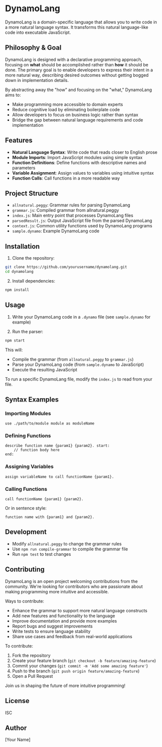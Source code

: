 # DynamoLang

DynamoLang is a domain-specific language that allows you to write code in a more natural language syntax. It transforms this natural language-like code into executable JavaScript.

## Philosophy & Goal

DynamoLang is designed with a declarative programming approach, focusing on **what** should be accomplished rather than **how** it should be done. The primary goal is to enable developers to express their intent in a more natural way, describing desired outcomes without getting bogged down in implementation details.

By abstracting away the "how" and focusing on the "what," DynamoLang aims to:
- Make programming more accessible to domain experts
- Reduce cognitive load by eliminating boilerplate code
- Allow developers to focus on business logic rather than syntax
- Bridge the gap between natural language requirements and code implementation

## Features

- **Natural Language Syntax**: Write code that reads closer to English prose
- **Module Imports**: Import JavaScript modules using simple syntax
- **Function Definitions**: Define functions with descriptive names and parameters
- **Variable Assignment**: Assign values to variables using intuitive syntax
- **Function Calls**: Call functions in a more readable way

## Project Structure

- `allnatural.peggy`: Grammar rules for parsing DynamoLang
- `grammar.js`: Compiled grammar from allnatural.peggy
- `index.js`: Main entry point that processes DynamoLang files
- `parsedResult.js`: Output JavaScript file from the parsed DynamoLang
- `context.js`: Common utility functions used by DynamoLang programs
- `sample.dynamo`: Example DynamoLang code

## Installation

1. Clone the repository:

```bash
git clone https://github.com/yourusername/dynamolang.git
cd dynamolang
```

2. Install dependencies:

```bash
npm install
```

## Usage

1. Write your DynamoLang code in a `.dynamo` file (see `sample.dynamo` for example)

2. Run the parser:

```bash
npm start
```

This will:
- Compile the grammar (from `allnatural.peggy` to `grammar.js`)
- Parse your DynamoLang code (from `sample.dynamo` to JavaScript)
- Execute the resulting JavaScript

To run a specific DynamoLang file, modify the `index.js` to read from your file.

## Syntax Examples

### Importing Modules

```
use ./path/to/module module as moduleName
```

### Defining Functions

```
describe function name {param1} {param2}. start:
    // function body here
end:
```

### Assigning Variables

```
assign variableName to call functionName {param1}.
```

### Calling Functions

```
call functionName {param1} {param2}.
```

Or in sentence style:

```
function name with {param1} and {param2}.
```

## Development

- Modify `allnatural.peggy` to change the grammar rules
- Use `npm run compile-grammar` to compile the grammar file
- Run `npm test` to test changes

## Contributing

DynamoLang is an open project welcoming contributions from the community. We're looking for contributors who are passionate about making programming more intuitive and accessible.

Ways to contribute:
- Enhance the grammar to support more natural language constructs
- Add new features and functionality to the language
- Improve documentation and provide more examples
- Report bugs and suggest improvements
- Write tests to ensure language stability
- Share use cases and feedback from real-world applications

To contribute:
1. Fork the repository
2. Create your feature branch (`git checkout -b feature/amazing-feature`)
3. Commit your changes (`git commit -m 'Add some amazing feature'`)
4. Push to the branch (`git push origin feature/amazing-feature`)
5. Open a Pull Request

Join us in shaping the future of more intuitive programming!

## License

ISC

## Author

[Your Name]
